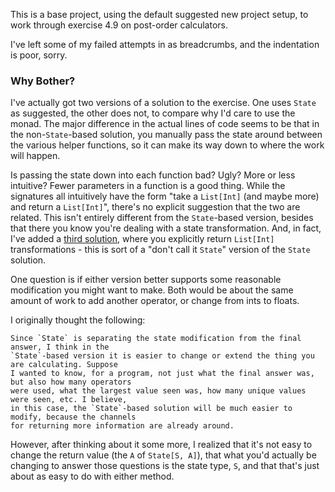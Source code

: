 This is a base project, using the default suggested new project setup, to work through
exercise 4.9 on post-order calculators.

I've left some of my failed attempts in as breadcrumbs, and the indentation is poor, sorry.

### Why Bother?

I've actually got two versions of a solution to the exercise. One uses `State` as suggested,
the other does not, to compare why I'd care to use the monad. The major difference in the
actual lines of code seems to be that in the non-`State`-based solution, you manually
pass the state around between the various helper functions, so it can make its way down to
where the work will happen.

Is passing the state down into each function bad? Ugly? More or less intuitive? Fewer parameters
in a function is a good thing. While the signatures all intuitively have the form "take a `List[Int]`
(and maybe more) and return a `List[Int]`", there's no explicit suggestion that the two are
related. This isn't entirely different from the `State`-based version, besides that there you
know you're dealing with a state transformation. And, in fact, I've added a
[third solution](src/main/scala/sandbox/NoState2.scala), where you explicitly return `List[Int]`
transformations - this is sort of a "don't call it `State`" version of the `State` solution.

One question is if either version better supports some reasonable modification you might want
to make. Both would be about the same amount of work to add another operator, or change from
ints to floats.

I originally thought the following:

    Since `State` is separating the state modification from the final answer, I think in the
    `State`-based version it is easier to change or extend the thing you are calculating. Suppose
    I wanted to know, for a program, not just what the final answer was, but also how many operators
    were used, what the largest value seen was, how many unique values were seen, etc. I believe,
    in this case, the `State`-based solution will be much easier to modify, because the channels
    for returning more information are already around.

However, after thinking about it some more, I realized that it's not easy to change the return
value (the `A` of `State[S, A]`), that what you'd actually be changing to answer those questions
is the state type, `S`, and that that's just about as easy to do with either method.
